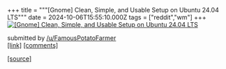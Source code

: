 +++
title = """[Gnome] Clean, Simple, and Usable Setup on Ubuntu 24.04 LTS"""
date = 2024-10-06T15:55:10.000Z
tags = ["reddit","wm"]
+++
[![[Gnome] Clean, Simple, and Usable Setup on Ubuntu 24.04 LTS](https://preview.redd.it/lcc4a6p9r5td1.png?width=640&crop=smart&auto=webp&s=7e8245b680e6e73908919caae77653b8bb1f02d9 "[Gnome] Clean, Simple, and Usable Setup on Ubuntu 24.04 LTS")](https://www.reddit.com/r/unixporn/comments/1fxjojc/gnome_clean_simple_and_usable_setup_on_ubuntu/)

submitted by [/u/FamousPotatoFarmer](https://www.reddit.com/user/FamousPotatoFarmer)  
[\[link\]](https://i.redd.it/lcc4a6p9r5td1.png) [\[comments\]](https://www.reddit.com/r/unixporn/comments/1fxjojc/gnome_clean_simple_and_usable_setup_on_ubuntu/)

[[source]](https://www.reddit.com/r/unixporn/comments/1fxjojc/gnome_clean_simple_and_usable_setup_on_ubuntu/)
